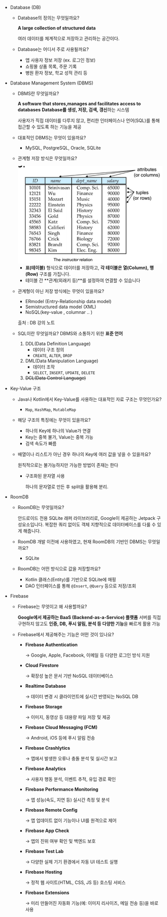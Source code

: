 - Database (DB)
    - Database의 정의는 무엇일까요?
        
        **A large collection of structured data**
        
        여러 데이터를 체계적으로 저장하고 관리하는 공간이다.
        
    - Database는 어디서 주로 사용될까요?
        - 앱 사용자 정보 저장 (ex. 로그인 정보)
        - 쇼핑몰 상품 목록, 주문 기록
        - 병원 환자 정보, 학교 성적 관리 등
- Database Management System (DBMS)
    - DBMS란 무엇일까요?
        
        **A software that stores,manages and facilitates access to databases**
        **Database를 생성, 저장, 검색, 갱신**하는 시스템
        
        사용자가  직접 데이터를 다루지 않고, 편리한 인터페이스나 언어(SQL)를 통해 접근할 수 있도록 하는 기능을 제공 
        
    - 대표적인 DBMS는 무엇이 있을까요?
        - MySQL, PostgreSQL, Oracle, SQLite
    - 관계형 저장 방식은 무엇일까요?
        
        <img src =".\images\DBMS.png"/>
        
        - **표(테이블)** 형식으로 데이터를 저장하고, **각 테이블은 열(Column), 행(Row)** 구조를 가집니다.
        - 테이블 간 **관계(외래키 등)**를 설정하여 연결할 수 있습니다
    - 관계형이 아닌 저장 방식에는 무엇이 있을까요?
        - ERmodel (Entry-Relationship data model)
        - Semistructured data model (XML)
        - NoSQL(key-value , columnar .. )
        
        출처 : DB 강의 노트 
        
    - SQL이란 무엇일까요?
    DBMS와 소통하기 위한 **표준 언어**
        1. DDL(Data Definition Language)
            - 데이터 구조 정의
            - `CREATE`, `ALTER`, `DROP`
        2. DML(Data Manipulation Language)
            - 데이터 조작
            - `SELECT`, `INSERT`, `UPDATE`, `DELETE`
        3. ~~DCL(Data Control Language)~~
- Key-Value 구조
    - Java나 Kotlin에서 Key-Value를 사용하는 대표적인 자료 구조는 무엇인가요?
        - `Map`, `HashMap`, `MutableMap`
    - 해당 구조의 특징에는 무엇이 있을까요?
        - 하나의 Key에 하나의 Value가 연결
        - Key는 중복 불가, Value는 중복 가능
        - 검색 속도가 빠름
    - 배열이나 리스트가 아닌 경우 하나의 Key에 여러 값을 넣을 수 있을까요?
        
        원칙적으로는 불가능하지만 가능한 방법이 존재는 한다
        
        - 구조화된 문자열 사용
            
            하나의 문자열로 만든 후 split을 활용해 분리. 
            
- RoomDB
    - RoomDB는 무엇일까요?
        
        안드로이드 전용 SQLite 래퍼 라이브러리로, Google이 제공하는 Jetpack 구성요소입니다.
        복잡한 쿼리 없이도 객체 지향적으로 데이터베이스를 다룰 수 있게 해줍니다.
        
    - RoomDB 개발 이전에 사용하였고, 현재 RoomDB의 기반인 DBMS는 무엇일까요?
        - SQLite
    - RoomDB는 어떤 방식으로 값을 저장할까요?
        - Kotlin 클래스(Entity)를 기반으로 SQLite에 매핑
        - DAO 인터페이스를 통해 `@Insert`, `@Query` 등으로 저장/조회
- Firebase
    - Firebase는 무엇이고 왜 사용할까요?
        
        **Google에서 제공하는 BaaS (Backend-as-a-Service) 플랫폼**
        서버를 직접 구현하지 않고도 **인증, DB, 푸시 알림, 분석 등 다양한 기능**을 빠르게 활용 가능
        
    - Firebase에서 제공해주는 기능은 어떤 것이 있나요?
        - **Firebase Authentication**
            
            → Google, Apple, Facebook, 이메일 등 다양한 로그인 방식 지원
            
        - **Cloud Firestore**
            
            → 확장성 높은 문서 기반 NoSQL 데이터베이스
            
        - **Realtime Database**
            
            → 데이터 변경 시 클라이언트에 실시간 반영되는 NoSQL DB
            
        - **Firebase Storage**
            
            → 이미지, 동영상 등 대용량 파일 저장 및 제공
            
        - **Firebase Cloud Messaging (FCM)**
            
            → Android, iOS 등에 푸시 알림 전송
            
        - **Firebase Crashlytics**
            
            → 앱에서 발생한 오류나 충돌 분석 및 실시간 보고
            
        - **Firebase Analytics**
            
            → 사용자 행동 분석, 이벤트 추적, 유입 경로 확인
            
        - **Firebase Performance Monitoring**
            
            → 앱 성능(속도, 지연 등) 실시간 측정 및 분석
            
        - **Firebase Remote Config**
            
            → 앱 업데이트 없이 기능이나 UI를 원격으로 제어
            
        - **Firebase App Check**
            
            → 앱의 진위 여부 확인 및 백엔드 보호
            
        - **Firebase Test Lab**
            
            → 다양한 실제 기기 환경에서 자동 UI 테스트 실행
            
        - **Firebase Hosting**
            
            → 정적 웹 사이트(HTML, CSS, JS 등) 호스팅 서비스
            
        - **Firebase Extensions**
            
            → 미리 만들어진 자동화 기능(예: 이미지 리사이즈, 메일 전송 등)을 바로 사용